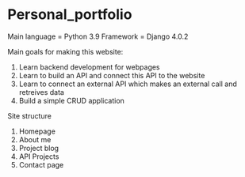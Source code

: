# Personal_portfolio

Main language = Python 3.9
Framework = Django 4.0.2

Main goals for making this website:
1. Learn backend development for webpages
2. Learn to build an API and connect this API to the website
3. Learn to connect an external API which makes an external call and retreives data
4. Build a simple CRUD application 

Site structure
1. Homepage
2. About me
3. Project blog
4. API Projects
5. Contact page


